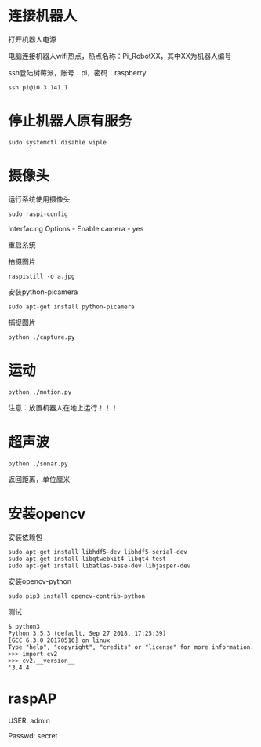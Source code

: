 

# 连接机器人

打开机器人电源

电脑连接机器人wifi热点，热点名称：Pi_RobotXX，其中XX为机器人编号

ssh登陆树莓派，账号：pi，密码：raspberry

```
ssh pi@10.3.141.1
```



# 停止机器人原有服务

```
sudo systemctl disable viple
```



# 摄像头

运行系统使用摄像头

```
sudo raspi-config
```

Interfacing Options  -   Enable camera  -  yes 

重启系统



拍摄图片

```
raspistill -o a.jpg
```



安装python-picamera

```
sudo apt-get install python-picamera
```

捕捉图片

```
python ./capture.py
```



# 运动

```
python ./motion.py
```

注意：放置机器人在地上运行！！！



# 超声波

```
python ./sonar.py
```

返回距离，单位厘米



# 安装opencv

安装依赖包
```
sudo apt-get install libhdf5-dev libhdf5-serial-dev
sudo apt-get install libqtwebkit4 libqt4-test
sudo apt-get install libatlas-base-dev libjasper-dev
```
安装opencv-python
```
sudo pip3 install opencv-contrib-python
```
测试
```
$ python3
Python 3.5.3 (default, Sep 27 2018, 17:25:39) 
[GCC 6.3.0 20170516] on linux
Type "help", "copyright", "credits" or "license" for more information.
>>> import cv2
>>> cv2.__version__
'3.4.4'
```



# raspAP

USER: admin

Passwd: secret